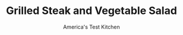 ---
layout: ../../layouts/MarkdownPostLayout.astro
title: Grilled Steak and Vegetable Salad
author: America's Test Kitchen
pubDate: 2023-03-15
description: "Grilling the steaks and vegetables adds lots of smoky flavor to this summer-inspired salad."
image_url: https://res.cloudinary.com/hksqkdlah/image/upload/ar_1:1,c_fill,dpr_2.0,f_auto,fl_lossy.progressive.strip_profile,g_faces:auto,q_auto:low,w_344/21475_sfs-grilled-steak-and-vegetable-salad-014
tags: ["Main Courses","Beef","Weeknight","Grilling & Barbecue","Cookbook Collection"]
calories: 2150
protein: 32
carbohydrates: 10
fats: 
fiber: 3
ingredients: ["1/4 cup, extra-virgin olive oil, plus extra for drizzling","1/4 cup, red wine vinegar","2 , garlic cloves, minced","2 teaspoons, minced fresh thyme","1 teaspoon, Dijon mustard",", Salt and pepper","2 , zucchini, sliced lengthwise into 1/2-inch-thick planks","2 , red bell peppers, halved, stemmed, and seeded","2 (12-ounce), boneless strip steaks, about 1 inch thick","2 , tomatoes, cored and cut into 1/2-inch wedges"]
serves: 4
time: "30 minutes"
instructions: ["Whisk oil, vinegar, garlic, thyme, mustard, 3/4 teaspoon salt, and 1/2 teaspoon pepper together in large bowl. Brush zucchini and bell peppers with 2 tablespoons vinaigrette; set aside remaining vinaigrette.","Pat steaks dry with paper towels and season with salt and pepper. Place steaks and vegetables on grill over hot fire. Grill steaks until meat registers 125 degrees (for medium-rare), 4 to 8 minutes per side, and vegetables until well browned, about 4 minutes per side. Transfer vegetables and steaks to carving board, tent steaks loosely with foil, and let rest for 5 minutes.","Cut vegetables into 1-inch pieces. Add vegetables and tomatoes to reserved vinaigrette and toss gently to combine; divide vegetables evenly among dinner plates. Slice steaks 1/4 inch thick and arrange on top of vegetables. Drizzle with extra oil. Serve."]
nutrition: ["1022 mg Potassium","328 mg Phosphorus","47 mg Calcium","3 mg Iron","65 mg Magnesium","981 mg Sodium","5 mg Zinc","40 g Fat","7 mg Niacin (B3)","21 g Monounsaturated","2 g Polyunsaturated","103 mg Vitamin C","125 mg Cholesterol","12 g Saturated","3 g Fiber","69 µg Folate (food)","6 g Sugars","24 µg Vitamin K","316 g Water","10 g Carbs","60 µg Folate equivalent (total)","32 g Protein","3 mg Vitamin E","4 µg Vitamin B12","1 mg Vitamin B6","130 µg Vitamin A","537 kcal Energy","2150 calories"]
notes: "Our favorite red wine vinegar is Laurent du Clos Red Wine Vinegar."
---